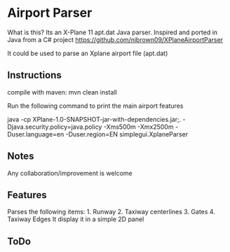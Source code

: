# Airport Parser

What is this? Its an X-Plane 11 apt.dat Java parser. 
Inspired and ported in Java from a C# project https://github.com/njbrown09/XPlaneAirportParser

It could be used to parse an Xplane airport file (apt.dat)

## Instructions
compile with maven: mvn clean install

Run the following command to print the main airport features
 
java -cp XPlane-1.0-SNAPSHOT-jar-with-dependencies.jar;. -Djava.security.policy=java.policy -Xms500m -Xmx2500m -Duser.language=en -Duser.region=EN simplegui.XplaneParser 

## Notes
Any collaboration/improvement is welcome 

## Features
Parses the following items:
	1. Runway
	2. Taxiway centerlines
	3. Gates
	4. Taxiway Edges
It display it in a simple 2D panel

## ToDo

